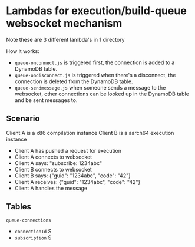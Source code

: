 # Lambdas for execution/build-queue websocket mechanism

Note these are 3 different lambda's in 1 directory

How it works:

- `queue-onconnect.js` is triggered first, the connection is added to a DynamoDB table.
- `queue-ondisconnect.js` is triggered when there's a disconnect, the connection is deleted from the DynamoDB table.
- `queue-sendmessage.js` when someone sends a message to the websocket, other connections can be looked up in the
  DynamoDB table and be sent messages to.


## Scenario

Client A is a x86 compilation instance
Client B is a aarch64 execution instance

* Client A has pushed a request for execution
* Client A connects to websocket
* Client A says: "subscribe: 1234abc"
* Client B connects to websocket
* Client B says: {"guid": "1234abc", "code": "42"}
* Client A receives: {"guid": "1234abc", "code": "42"}
* Client A handles the message

## Tables

`queue-connections`
- `connectionId` S
- `subscription` S
